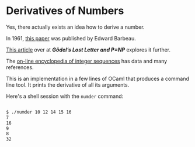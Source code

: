 # Derivatives of Numbers

Yes, there actually exists an idea how to derive a number.

In 1961, [this paper](http://cms.math.ca/cmb/v4/cmb1961v04.0117-0122.pdf) was published by Edward Barbeau.

[This article](http://rjlipton.wordpress.com/2014/08/19/the-derivative-of-a-number/) over at ***Gödel’s Lost Letter and P=NP*** explores it further.

The [on-line encyclopedia of integer sequences](http://oeis.org/A003415) has data and many references.

This is an implementation in a few lines of OCaml that produces a command line tool.  It prints the derivative of all its arguments.

Here's a shell session with the `numder` command:

```sh

$ ./numder 10 12 14 15 16
7
16
9
8
32

```
